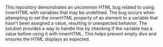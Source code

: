 This repository demonstrates an uncommon HTML bug related to using innerHTML with variables that may be undefined. The bug occurs when attempting to set the innerHTML property of an element to a variable that hasn't been assigned a value, resulting in unexpected behavior. The solution provides a way to handle this by checking if the variable has a value before using it with innerHTML. This helps prevent empty divs and ensures the HTML displays as expected.